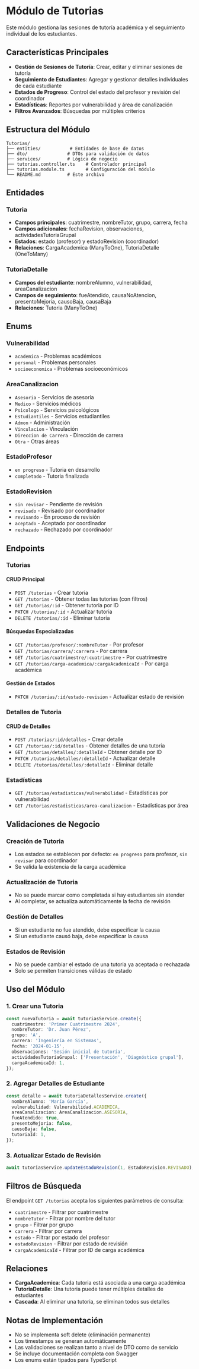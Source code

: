 # Módulo de Tutorias

Este módulo gestiona las sesiones de tutoría académica y el seguimiento individual de los estudiantes.

## Características Principales

- **Gestión de Sesiones de Tutoría**: Crear, editar y eliminar sesiones de tutoría
- **Seguimiento de Estudiantes**: Agregar y gestionar detalles individuales de cada estudiante
- **Estados de Progreso**: Control del estado del profesor y revisión del coordinador
- **Estadísticas**: Reportes por vulnerabilidad y área de canalización
- **Filtros Avanzados**: Búsquedas por múltiples criterios

## Estructura del Módulo

```
Tutorias/
├── entities/           # Entidades de base de datos
├── dto/               # DTOs para validación de datos
├── services/          # Lógica de negocio
├── tutorias.controller.ts    # Controlador principal
├── tutorias.module.ts        # Configuración del módulo
└── README.md          # Este archivo
```

## Entidades

### Tutoria

- **Campos principales**: cuatrimestre, nombreTutor, grupo, carrera, fecha
- **Campos adicionales**: fechaRevision, observaciones, actividadesTutoriaGrupal
- **Estados**: estado (profesor) y estadoRevision (coordinador)
- **Relaciones**: CargaAcademica (ManyToOne), TutoriaDetalle (OneToMany)

### TutoriaDetalle

- **Campos del estudiante**: nombreAlumno, vulnerabilidad, areaCanalizacion
- **Campos de seguimiento**: fueAtendido, causaNoAtencion, presentoMejoria, causoBaja, causaBaja
- **Relaciones**: Tutoria (ManyToOne)

## Enums

### Vulnerabilidad

- `academica` - Problemas académicos
- `personal` - Problemas personales
- `socioeconomica` - Problemas socioeconómicos

### AreaCanalizacion

- `Asesoria` - Servicios de asesoría
- `Medico` - Servicios médicos
- `Psicologo` - Servicios psicológicos
- `Estudiantiles` - Servicios estudiantiles
- `Admon` - Administración
- `Vinculacion` - Vinculación
- `Direccion de Carrera` - Dirección de carrera
- `Otra` - Otras áreas

### EstadoProfesor

- `en progreso` - Tutoria en desarrollo
- `completado` - Tutoria finalizada

### EstadoRevision

- `sin revisar` - Pendiente de revisión
- `revisado` - Revisado por coordinador
- `revisando` - En proceso de revisión
- `aceptado` - Aceptado por coordinador
- `rechazado` - Rechazado por coordinador

## Endpoints

### Tutorias

#### CRUD Principal

- `POST /tutorias` - Crear tutoria
- `GET /tutorias` - Obtener todas las tutorias (con filtros)
- `GET /tutorias/:id` - Obtener tutoria por ID
- `PATCH /tutorias/:id` - Actualizar tutoria
- `DELETE /tutorias/:id` - Eliminar tutoria

#### Búsquedas Especializadas

- `GET /tutorias/profesor/:nombreTutor` - Por profesor
- `GET /tutorias/carrera/:carrera` - Por carrera
- `GET /tutorias/cuatrimestre/:cuatrimestre` - Por cuatrimestre
- `GET /tutorias/carga-academica/:cargaAcademicaId` - Por carga académica

#### Gestión de Estados

- `PATCH /tutorias/:id/estado-revision` - Actualizar estado de revisión

### Detalles de Tutoria

#### CRUD de Detalles

- `POST /tutorias/:id/detalles` - Crear detalle
- `GET /tutorias/:id/detalles` - Obtener detalles de una tutoria
- `GET /tutorias/detalles/:detalleId` - Obtener detalle por ID
- `PATCH /tutorias/detalles/:detalleId` - Actualizar detalle
- `DELETE /tutorias/detalles/:detalleId` - Eliminar detalle

### Estadísticas

- `GET /tutorias/estadisticas/vulnerabilidad` - Estadísticas por vulnerabilidad
- `GET /tutorias/estadisticas/area-canalizacion` - Estadísticas por área

## Validaciones de Negocio

### Creación de Tutoria

- Los estados se establecen por defecto: `en progreso` para profesor, `sin revisar` para coordinador
- Se valida la existencia de la carga académica

### Actualización de Tutoria

- No se puede marcar como completada si hay estudiantes sin atender
- Al completar, se actualiza automáticamente la fecha de revisión

### Gestión de Detalles

- Si un estudiante no fue atendido, debe especificar la causa
- Si un estudiante causó baja, debe especificar la causa

### Estados de Revisión

- No se puede cambiar el estado de una tutoria ya aceptada o rechazada
- Solo se permiten transiciones válidas de estado

## Uso del Módulo

### 1. Crear una Tutoria

```typescript
const nuevaTutoria = await tutoriasService.create({
  cuatrimestre: 'Primer Cuatrimestre 2024',
  nombreTutor: 'Dr. Juan Pérez',
  grupo: 'A',
  carrera: 'Ingeniería en Sistemas',
  fecha: '2024-01-15',
  observaciones: 'Sesión inicial de tutoría',
  actividadesTutoriaGrupal: ['Presentación', 'Diagnóstico grupal'],
  cargaAcademicaId: 1,
});
```

### 2. Agregar Detalles de Estudiante

```typescript
const detalle = await tutoriaDetallesService.create({
  nombreAlumno: 'María García',
  vulnerabilidad: Vulnerabilidad.ACADEMICA,
  areaCanalizacion: AreaCanalizacion.ASESORIA,
  fueAtendido: true,
  presentoMejoria: false,
  causoBaja: false,
  tutoriaId: 1,
});
```

### 3. Actualizar Estado de Revisión

```typescript
await tutoriasService.updateEstadoRevision(1, EstadoRevision.REVISADO);
```

## Filtros de Búsqueda

El endpoint `GET /tutorias` acepta los siguientes parámetros de consulta:

- `cuatrimestre` - Filtrar por cuatrimestre
- `nombreTutor` - Filtrar por nombre del tutor
- `grupo` - Filtrar por grupo
- `carrera` - Filtrar por carrera
- `estado` - Filtrar por estado del profesor
- `estadoRevision` - Filtrar por estado de revisión
- `cargaAcademicaId` - Filtrar por ID de carga académica

## Relaciones

- **CargaAcademica**: Cada tutoria está asociada a una carga académica
- **TutoriaDetalle**: Una tutoria puede tener múltiples detalles de estudiantes
- **Cascada**: Al eliminar una tutoria, se eliminan todos sus detalles

## Notas de Implementación

- No se implementa soft delete (eliminación permanente)
- Los timestamps se generan automáticamente
- Las validaciones se realizan tanto a nivel de DTO como de servicio
- Se incluye documentación completa con Swagger
- Los enums están tipados para TypeScript
